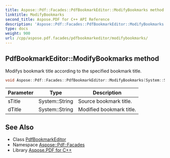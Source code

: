 ```yaml
---
title: Aspose::Pdf::Facades::PdfBookmarkEditor::ModifyBookmarks method
linktitle: ModifyBookmarks
second_title: Aspose.PDF for C++ API Reference
description: 'Aspose::Pdf::Facades::PdfBookmarkEditor::ModifyBookmarks method. Modifys bookmark title according to the specified bookmark title in C++.'
type: docs
weight: 900
url: /cpp/aspose.pdf.facades/pdfbookmarkeditor/modifybookmarks/
---
```

## PdfBookmarkEditor::ModifyBookmarks method


Modifys bookmark title according to the specified bookmark title.

```cpp
void Aspose::Pdf::Facades::PdfBookmarkEditor::ModifyBookmarks(System::String sTitle, System::String dTitle)
```


| Parameter | Type | Description |
| --- | --- | --- |
| sTitle | System::String | Source bookmark title. |
| dTitle | System::String | Modified bookmark title. |

## See Also

* Class [PdfBookmarkEditor](../)
* Namespace [Aspose::Pdf::Facades](../../)
* Library [Aspose.PDF for C++](../../../)
